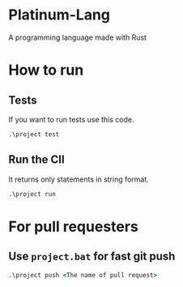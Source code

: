 # Platinum-Lang
A programming language made with Rust

# How to run

## Tests

If you want to run tests use this code.

```bat
.\project test
```

## Run the CII

It returns only statements in string format.

```bat
.\project run
```

# For pull requesters

## Use `project.bat` for fast git push

```bat
.\project push <The name of pull request>
```